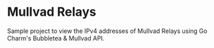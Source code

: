 # Mullvad Relays

Sample project to view the IPv4 addresses of Mullvad Relays using Go Charm's Bubbletea & Mullvad API.
